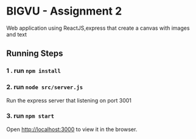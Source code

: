 # BIGVU - Assignment 2

Web application using ReactJS,express that create a canvas with images and text

## Running Steps

### 1 . run `npm install`

### 2. run  `node src/server.js`

Run the express server that listening on port 3001

### 3. run `npm start`

Open [http://localhost:3000](http://localhost:3000) to view it in the browser.


